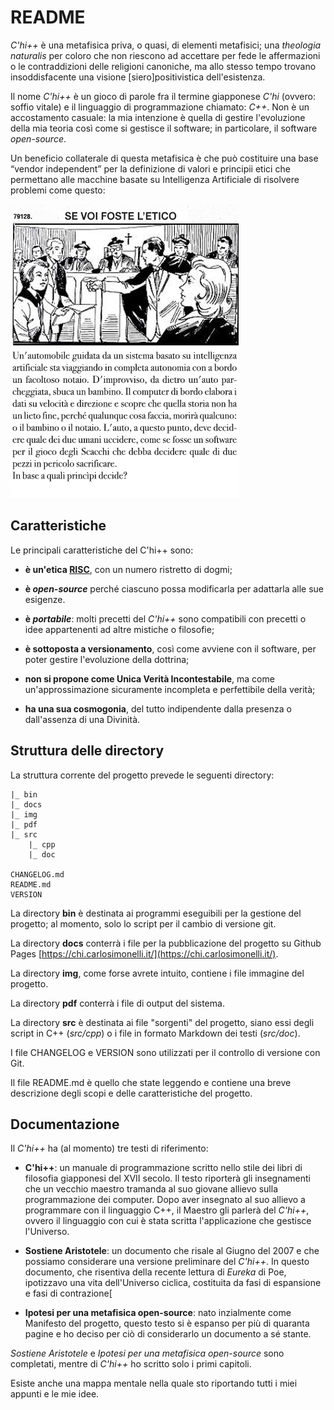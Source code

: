 # README

*C'hi++* è una metafisica priva, o quasi, di elementi metafisici; una *theologia naturalis* per coloro che non riescono ad accettare per fede le affermazioni o le contraddizioni delle religioni canoniche, ma allo stesso tempo trovano insoddisfacente una visione [siero]positivistica dell'esistenza.  

Il nome *C'hi++* è un gioco di parole fra il termine giapponese *C'hi* (ovvero: soffio vitale) e il linguaggio di programmazione chiamato: *C++*. Non è un accostamento casuale: la mia intenzione è quella di gestire l'evoluzione della mia teoria così come si gestisce il software; in particolare, il software *open-source*.

Un beneficio collaterale di questa metafisica è che può costituire una base “vendor independent” per la definizione di valori e principii etici che permettano alle macchine basate su Intelligenza Artificiale di risolvere problemi come questo:  

![Quiz](./img/quiz.png)

## Caratteristiche

Le principali caratteristiche del C'hi++ sono:

- __è un'etica [RISC](http://www.treccani.it/enciclopedia/risc/)__, con un numero ristretto di dogmi;

- **è _open-source_** perché ciascuno possa modificarla per adattarla alle sue esigenze. 

- **è _portabile_**: molti precetti del *C'hi++* sono compatibili con precetti o idee appartenenti ad altre mistiche o filosofie;

- **è sottoposta a versionamento**, così come avviene con il software, per poter gestire l'evoluzione della dottrina;

- **non si propone come Unica Verità Incontestabile**, ma come un'approssimazione sicuramente incompleta e perfettibile della verità;

- **ha una sua cosmogonia**, del tutto indipendente dalla presenza o dall'assenza di una Divinità.

## Struttura delle directory
La struttura corrente del progetto prevede le seguenti directory:

```
|_ bin
|_ docs
|_ img
|_ pdf
|_ src
  	|_ cpp
 	|_ doc
 
CHANGELOG.md
README.md
VERSION
```
La directory **bin** è destinata ai programmi eseguibili per la gestione del progetto; al momento, solo lo script per il cambio di versione git.

La directory **docs** conterrà i file per la pubblicazione del progetto su Github Pages [https://chi.carlosimonelli.it/](https://chi.carlosimonelli.it/).

La directory **img**, come forse avrete intuito, contiene i file immagine del progetto.

La directory **pdf** conterrà i file di output del sistema. 

La directory **src** è destinata ai file "sorgenti" del progetto, siano essi degli script in C++ (*src/cpp*) o i file in formato Markdown dei testi (*src/doc*).

I file CHANGELOG e VERSION sono utilizzati per il controllo di versione con Git. 

Il file README.md è quello che state leggendo e contiene una breve descrizione degli scopi e delle caratteristiche del progetto.


## Documentazione

Il *C'hi++* ha (al momento) tre testi di riferimento:

- **C'hi++**: un manuale di programmazione scritto nello stile dei libri di filosofia giapponesi del XVII secolo. Il testo riporterà gli insegnamenti che un vecchio maestro tramanda al suo giovane allievo sulla programmazione dei computer. Dopo aver insegnato al suo allievo a programmare con il linguaggio C++, il Maestro gli parlerà del *C'hi++*, ovvero il linguaggio con cui è stata scritta l'applicazione che gestisce l'Universo. 

- **Sostiene Aristotele**: un documento che risale al Giugno del 2007 e che possiamo considerare una versione preliminare del *C'hi++*. In questo documento, che risentiva della recente lettura di *Eureka* di Poe, ipotizzavo una vita dell'Universo ciclica, costituita da fasi di espansione e fasi di contrazione[

- **Ipotesi per una metafisica open-source**: nato inzialmente come Manifesto del progetto, questo testo si è espanso per più di quaranta pagine e ho deciso per ciò di considerarlo un documento a sé stante.

*Sostiene Aristotele* e *Ipotesi per una metafisica open-source* sono completati, mentre di *C'hi++* ho scritto solo i primi capitoli. 

Esiste anche una mappa mentale nella quale sto riportando tutti i miei appunti e le mie idee. 

